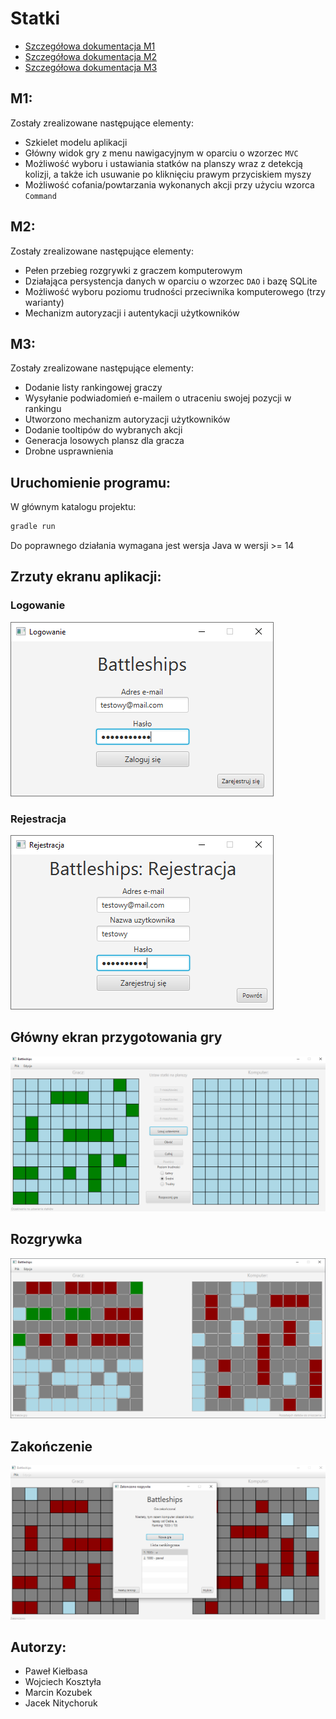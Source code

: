 # Statki

- [Szczegółowa dokumentacja M1](docs/m1_docs.md)
- [Szczegółowa dokumentacja M2](docs/m2_docs.md)
- [Szczegółowa dokumentacja M3](dosc/m3_docs.md)

## M1:

Zostały zrealizowane następujące elementy:

- Szkielet modelu aplikacji
- Główny widok gry z menu nawigacyjnym w oparciu o wzorzec `MVC`
- Możliwość wyboru i ustawiania statków na planszy wraz z detekcją kolizji, a także ich usuwanie po kliknięciu prawym przyciskiem myszy
- Możliwość cofania/powtarzania wykonanych akcji przy użyciu wzorca `Command`


## M2:

Zostały zrealizowane następujące elementy:

- Pełen przebieg rozgrywki z graczem komputerowym
- Działająca persystencja danych w oparciu o wzorzec `DAO` i bazę SQLite
- Możliwość wyboru poziomu trudności przeciwnika komputerowego (trzy warianty)
- Mechanizm autoryzacji i autentykacji użytkowników

## M3:

Zostały zrealizowane następujące elementy:

- Dodanie listy rankingowej graczy
- Wysyłanie podwiadomień e-mailem o utraceniu swojej pozycji w rankingu
- Utworzono mechanizm autoryzacji użytkowników
- Dodanie tooltipów do wybranych akcji
- Generacja losowych plansz dla gracza
- Drobne usprawnienia

## Uruchomienie programu:

W głównym katalogu projektu:

```bash
gradle run
```

Do poprawnego działania wymagana jest wersja Java w wersji >= 14 

## Zrzuty ekranu aplikacji:

### Logowanie
![](docs/ss05.png)
### Rejestracja
![](docs/ss06.png)
## Główny ekran przygotowania gry
![](docs/ss23.png)
## Rozgrywka
![](docs/ss07.png)
## Zakończenie
![](docs/ss24.png)

## Autorzy:

- Paweł Kiełbasa
- Wojciech Kosztyła
- Marcin Kozubek
- Jacek Nitychoruk

